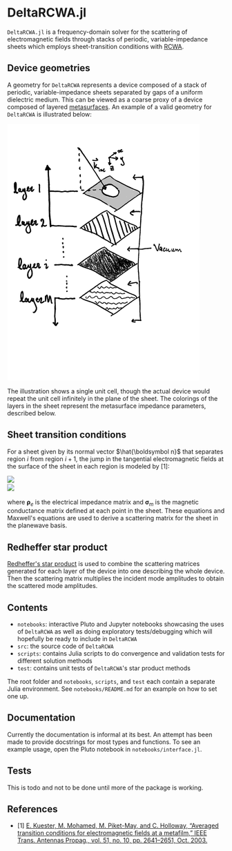 # DeltaRCWA.jl

`DeltaRCWA.jl` is a frequency-domain solver for the scattering of
electromagnetic fields through stacks of periodic, variable-impedance sheets
which employs sheet-transition conditions with
[RCWA](https://en.wikipedia.org/wiki/Rigorous_coupled-wave_analysis).

## Device geometries

A geometry for `DeltaRCWA` represents a device composed of a stack of periodic,
variable-impedance sheets separated by gaps of a uniform dielectric medium.
This can be viewed as a coarse proxy of a device composed of layered
[metasurfaces](https://en.wikipedia.org/wiki/Electromagnetic_metasurface).
An example of a valid geometry for `DeltaRCWA` is illustrated below:

![](images/stack_figure.png)

The illustration shows a single unit cell, though the actual device would repeat
the unit cell infinitely in the plane of the sheet.
The colorings of the layers in the sheet represent the metasurface impedance
parameters, described below.

## Sheet transition conditions

For a sheet given by its normal vector $\hat{\boldsymbol n}$ that separates region
$i$ from region $i+1$, the jump in the tangential electromagnetic fields at the
surface of the sheet in each region is modeled by [1]:

<img src="https://render.githubusercontent.com/render/math?math=\boldsymbol \rho_e (\hat{\boldsymbol n} \times (\boldsymbol H_\parallel^{i%2B1} - \boldsymbol H_\parallel^i)) = \frac{1}{2} (\boldsymbol E_\parallel^{i%2B1} %2B \boldsymbol E_\parallel^i)">
<br/>
<img src="https://render.githubusercontent.com/render/math?math=(\boldsymbol E_\parallel^{i%2B1} - \boldsymbol E_\parallel^i) \times \hat{\boldsymbol n} = \boldsymbol \sigma_m \frac{1}{2} (\boldsymbol H_\parallel^{i%2B1} %2B \boldsymbol H_\parallel^i)">

where $\boldsymbol \rho_e$ is the electrical impedance matrix and $\boldsymbol \sigma_m$ is the
magnetic conductance matrix defined at each point in the sheet.
These equations and Maxwell's equations are used to derive a scattering matrix
for the sheet in the planewave basis.

## Redheffer star product

[Redheffer's star product](https://en.wikipedia.org/wiki/Redheffer_star_product)
is used to combine the scattering matrices generated for each layer of the device into one describing the whole device.
Then the scattering matrix multiplies the incident mode amplitudes to obtain the
scattered mode amplitudes.

## Contents

- `notebooks`: interactive Pluto and Jupyter notebooks showcasing the uses of
`DeltaRCWA` as well as doing exploratory tests/debugging which will hopefully
be ready to include in `DeltaRCWA`
- `src`: the source code of `DeltaRCWA`
- `scripts`: contains Julia scripts to do convergence and validation tests
for different solution methods
- `test`: contains unit tests of `DeltaRCWA`'s star product methods

The root folder and `notebooks`, `scripts`, and `test` each contain a separate
Julia environment. See `notebooks/README.md` for an example on how to set one up.

## Documentation

Currently the documentation is informal at its best.
An attempt has been made to provide docstrings for most types and functions.
To see an example usage, open the Pluto notebook in `notebooks/interface.jl`.

## Tests

This is todo and not to be done until more of the package is working.

## References

- [1] [E. Kuester, M. Mohamed, M. Piket-May, and C. Holloway,
    “Averaged transition conditions for electromagnetic fields at a metafilm,”
    IEEE Trans. Antennas Propag., vol. 51, no. 10, pp. 2641–2651, Oct. 2003.](
    https://doi.org/10.1109/TAP.2003.817560)